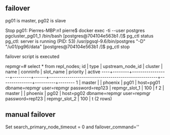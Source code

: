 ## failover

pg01 is master, pg02 is slave

Stop pg01:
Pierres-MBP:n1 pierre$ docker exec -ti --user postgres pgcluster_pg01_1 /bin/bash
[postgres@704104e563b1 /]$ pg_ctl status
pg_ctl: server is running (PID: 53)
/usr/pgsql-9.6/bin/postgres "-D" "/u01/pg96/data"
[postgres@704104e563b1 /]$ pg_ctl stop

failover script is executed

repmgr=# select * from repl_nodes;
 id |  type  | upstream_node_id | cluster | name |                      conninfo                       |   slot_name   | priority | active 
----+--------+------------------+---------+------+-----------------------------------------------------+---------------+----------+--------
  1 | master |                  | phoenix | pg01 | host=pg01 dbname=repmgr user=repmgr password=rep123 | repmgr_slot_1 |      100 | f
  2 | master |                  | phoenix | pg02 | host=pg02 dbname=repmgr user=repmgr password=rep123 | repmgr_slot_2 |      100 | t
(2 rows)

## manual failover

Set search_primary_node_timeout = 0 and failover_command=''
